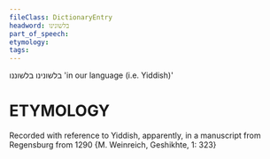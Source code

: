 ```yaml
---
fileClass: DictionaryEntry
headword: בלשונינו
part_of_speech: 
etymology: 
tags: 
---
```

בלשונינו
בלשוננו
'in our language (i.e. Yiddish)'

ETYMOLOGY
===========
Recorded with reference to Yiddish, apparently, in a manuscript from Regensburg from 1290 {M. Weinreich, Geshikhte, 1: 323}